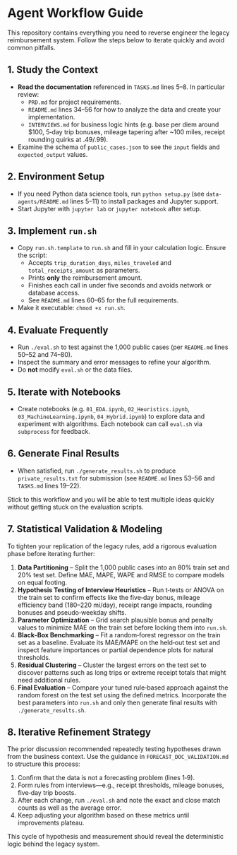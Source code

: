# Agent Workflow Guide

This repository contains everything you need to reverse engineer the legacy reimbursement system. Follow the steps below to iterate quickly and avoid common pitfalls.

## 1. Study the Context
- **Read the documentation** referenced in `TASKS.md` lines 5–8. In particular review:
  - `PRD.md` for project requirements.
  - `README.md` lines 34–56 for how to analyze the data and create your implementation.
  - `INTERVIEWS.md` for business logic hints (e.g. base per diem around $100, 5‑day trip bonuses, mileage tapering after ~100 miles, receipt rounding quirks at .49/.99).
- Examine the schema of `public_cases.json` to see the `input` fields and `expected_output` values.

## 2. Environment Setup
- If you need Python data science tools, run `python setup.py` (see `data-agents/README.md` lines 5–11) to install packages and Jupyter support.
- Start Jupyter with `jupyter lab` or `jupyter notebook` after setup.

## 3. Implement `run.sh`
- Copy `run.sh.template` to `run.sh` and fill in your calculation logic. Ensure the script:
  - Accepts `trip_duration_days`, `miles_traveled` and `total_receipts_amount` as parameters.
  - Prints **only** the reimbursement amount.
  - Finishes each call in under five seconds and avoids network or database access.
  - See `README.md` lines 60–65 for the full requirements.
- Make it executable: `chmod +x run.sh`.

## 4. Evaluate Frequently
- Run `./eval.sh` to test against the 1,000 public cases (per `README.md` lines 50–52 and 74–80).
- Inspect the summary and error messages to refine your algorithm.
- Do **not** modify `eval.sh` or the data files.

## 5. Iterate with Notebooks
- Create notebooks (e.g. `01_EDA.ipynb`, `02_Heuristics.ipynb`, `03_MachineLearning.ipynb`, `04_Hybrid.ipynb`) to explore data and experiment with algorithms. Each notebook can call `eval.sh` via `subprocess` for feedback.

## 6. Generate Final Results
- When satisfied, run `./generate_results.sh` to produce `private_results.txt` for submission (see `README.md` lines 53–56 and `TASKS.md` lines 19–22).

Stick to this workflow and you will be able to test multiple ideas quickly without getting stuck on the evaluation scripts.

## 7. Statistical Validation & Modeling
To tighten your replication of the legacy rules, add a rigorous evaluation phase before
iterating further:

1. **Data Partitioning** – Split the 1,000 public cases into an 80% train set and
   20% test set. Define MAE, MAPE, WAPE and RMSE to compare models on equal footing.
2. **Hypothesis Testing of Interview Heuristics** – Run t‑tests or ANOVA on the train
   set to confirm effects like the five‑day bonus, mileage efficiency band
   (180–220 mi/day), receipt range impacts, rounding bonuses and pseudo‑weekday
   shifts.
3. **Parameter Optimization** – Grid search plausible bonus and penalty values to
   minimize MAE on the train set before locking them into `run.sh`.
4. **Black‑Box Benchmarking** – Fit a random‑forest regressor on the train set as a
   baseline. Evaluate its MAE/MAPE on the held‑out test set and inspect feature
   importances or partial dependence plots for natural thresholds.
5. **Residual Clustering** – Cluster the largest errors on the test set to discover
   patterns such as long trips or extreme receipt totals that might need additional
   rules.
6. **Final Evaluation** – Compare your tuned rule‑based approach against the random
   forest on the test set using the defined metrics. Incorporate the best
   parameters into `run.sh` and only then generate final results with
   `./generate_results.sh`.

## 8. Iterative Refinement Strategy
The prior discussion recommended repeatedly testing hypotheses drawn from the business context. Use the guidance in `FORECAST_DOC_VALIDATION.md` to structure this process:
1. Confirm that the data is not a forecasting problem (lines 1‑9).
2. Form rules from interviews—e.g., receipt thresholds, mileage bonuses, five‑day trip boosts.
3. After each change, run `./eval.sh` and note the exact and close match counts as well as the average error.
4. Keep adjusting your algorithm based on these metrics until improvements plateau.

This cycle of hypothesis and measurement should reveal the deterministic logic behind the legacy system.
